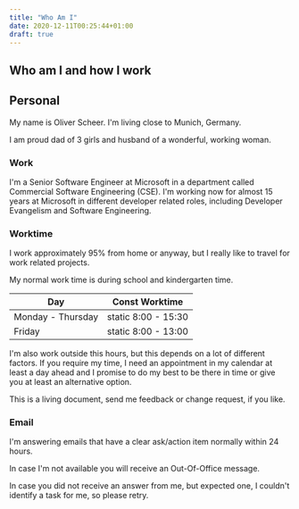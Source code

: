 ```yaml
---
title: "Who Am I"
date: 2020-12-11T00:25:44+01:00
draft: true
---
```


## Who am I and how I work

## Personal

My name is Oliver Scheer. I'm living close to Munich, Germany.

I am proud dad of 3 girls and husband of a wonderful, working woman.

### Work

I'm a Senior Software Engineer at Microsoft in a department called Commercial Software Engineering (CSE). I'm working now for almost 15 years at Microsoft in different developer related roles, including Developer Evangelism and Software Engineering.

### Worktime

I work approximately 95% from home or anyway, but I really like to travel for work related projects.

My normal work time is during school and kindergarten time.

| Day               | Const Worktime      |
| ----------------- | ------------------- |
| Monday - Thursday | static 8:00 - 15:30 |
| Friday            | static 8:00 - 13:00 |

I'm also work outside this hours, but this depends on a lot of different factors. If you require my time, I need an appointment in my calendar at least a day ahead and I promise to do my best to be there in time or give you at least an alternative option.

This is a living document, send me feedback or change request, if you like.

### Email

I'm answering emails that have a clear ask/action item normally within 24 hours.

In case I'm not available you will receive an Out-Of-Office message.

In case you did not receive an answer from me, but expected one, I couldn't identify a task for me, so please retry.
